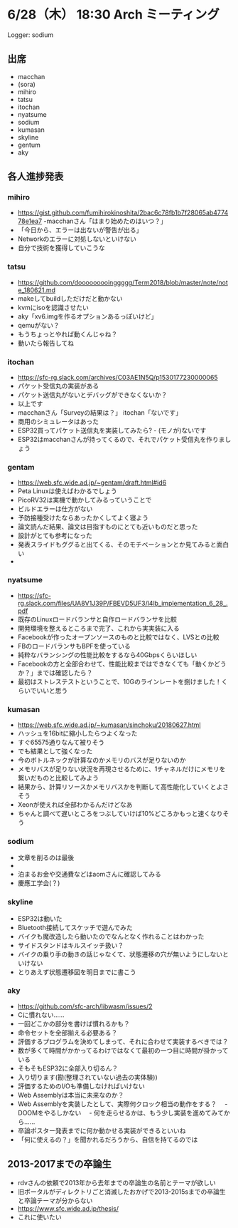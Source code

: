 # 6/28（木） 18:30 Arch ミーティング

Logger: sodium

## 出席

- macchan
- (sora)
- mihiro
- tatsu
- itochan
- nyatsume
- sodium
- kumasan
- skyline
- gentum
- aky

## 各人進捗発表

### mihiro
- https://gist.github.com/fumihirokinoshita/2bac6c78fb1b7f28065ab477478e1ea7
-macchanさん「はまり始めたのはいつ？」
 - 「今日から、エラーは出ないが警告が出る」
 - Networkのエラーに対処しないといけない
 - 自分で技術を獲得していこうな
 
### tatsu
 - https://github.com/dooooooooinggggg/Term2018/blob/master/note/note_180621.md
 - makeしてbuildしただけだと動かない
  - kvmにisoを認識させたい
  - aky「xv6.imgを作るオプションあるっぽいけど」
  - qemuがない？
  - もうちょっとやれば動くんじゃね？
  - 動いたら報告してね
  
### itochan
 - https://sfc-rg.slack.com/archives/C03AE1N5Q/p1530177230000065
  - パケット受信丸の実装がある
  - パケット送信丸がないとデバッグができなくないか？
  - 以上です
   - macchanさん「Surveyの結果は？」 itochan「ないです」
   - 商用のシミュレータはあった
   - ESP32買ってパケット送信丸を実装してみたら?
    - (モノが)ないです
   - ESP32はmacchanさんが持ってくるので、それでパケット受信丸を作りましょう
   
### gentam
 - https://web.sfc.wide.ad.jp/~gentam/draft.html#id6
  - Peta Linuxは使えばわかるでしょう
  - PicoRV32は実機で動かしてみるっていうことで
  - ビルドエラーは仕方がない
  - 予防接種受けたならあったかくしてよく寝よう
  - 論文読んだ結果、論文は目指すものにとても近いものだと思った
   - 設計がとても参考になった
   - 発表スライドもググると出てくる、そのモチベーションとか見てみると面白い
  -
  
### nyatsume
 - https://sfc-rg.slack.com/files/UA8V1J39P/FBEVD5UF3/l4lb_implementation_6_28_.pdf
 - 既存のLinuxロードバランサと自作ロードバランサを比較
 - 開発環境を整えるところまで完了、これから実実装に入る
 - Facebookが作ったオープンソースのものと比較ではなく、LVSとの比較
  - FBのロードバランサもBPFを使っている
  - 純粋なバランシングの性能比較をするなら40Gbpsくらいほしい
  - Facebookの方と全部合わせて、性能比較まではできなくても「動くかどうか？」までは確認したら？
  - 最初はストレステストということで、10Gのラインレートを捌けました！くらいでいいと思う
  
### kumasan
 - https://web.sfc.wide.ad.jp/~kumasan/sinchoku/20180627.html
  - ハッシュを16bitに縮小したらつよくなった
   - すぐ65575通りなんて被りそう
   - でも結果として強くなった
  - 今のボトルネックが計算なのかメモリのバスが足りないのか
   - メモリバスが足りない状況を再現させるために、1チャネルだけにメモリを繋いだものと比較してみよう
   - 結果から、計算リソースかメモリバスかを判断して高性能化していくとよさそう
   - Xeonが使えれば全部わかるんだけどなあ
   - ちゃんと調べて遅いところをつぶしていけば10%どころかもっと速くなりそう
   
### sodium
 - 文章を削るのは最後
 - 
 - 泊まるお金や交通費などはaomさんに確認してみる
 - 慶應工学会(？)
 
### skyline
 - ESP32は動いた
 - Bluetooth接続してスケッチで遊んでみた
 - バイクも魔改造したら動いたのでなんとなく作れることはわかった
 - サイドスタンドはキルスイッチ扱い？
  - バイクの乗り手の動きの話じゃなくて、状態遷移の穴が無いようにしないといけない
  - とりあえず状態遷移図を明日までに書こう
  
### aky
 - https://github.com/sfc-arch/libwasm/issues/2
 - Cに慣れない……
 - 一回どこかの部分を書けば慣れるかも？
 - 命令セットを全部揃える必要ある？
  - 評価するプログラムを決めてしまって、それに合わせて実装するべきでは？
  - 数が多くて時間がかかってるわけではなくて最初の一つ目に時間が掛かっている
  - そもそもESP32に全部入り切るん？
  - 入り切ります(勘(整理されていない過去の実体験))
  - 評価するためのI/Oも準備しなければいけない
  - Web Assemblyは本当に未来なのか？
  - Web Assemblyを実装したとして、実際何クロック相当の動作をする？
  　- DOOMをやるしかない
  　- 何を走らせるかは、もう少し実装を進めてみてから……
  - 卒論ポスター発表までに何か動かせる実装ができるといいね
   - 「何に使えるの？」を聞かれるだろうから、自信を持てるのでは
  
## 2013-2017までの卒論生
 - rdvさんの依頼で2013年から去年までの卒論生の名前とテーマが欲しい
 - 旧ポータルがディレクトリごと消滅したおかげで2013-2015sまでの卒論生と卒論テーマが分からない
 - https://www.sfc.wide.ad.jp/thesis/
 - これに使いたい

